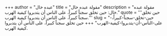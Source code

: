 +++
author = "عبده خال"
title = "مقولة عبده خال"
description = "مقولة عبده خال: حين تخلق سجناً كبيراً، على الناس أن يتدبروا كيفية الهرب."
quote = '''حين تخلق سجناً كبيراً، على الناس أن يتدبروا كيفية الهرب.'''
slug = "حين-تخلق-سجناً-كبيراً،-على-الناس-أن-يتدبروا-كيفية-الهرب"
+++
حين تخلق سجناً كبيراً، على الناس أن يتدبروا كيفية الهرب.
